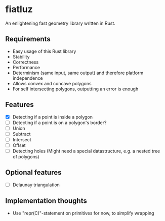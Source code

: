 # fiatluz
An enlightening fast geometry library written in Rust.

## Requirements
- Easy usage of this Rust library
- Stability
- Correctness
- Performance
- Determinism (same input, same output) and therefore platform independence
- Allows convex and concave polygons
- For self intersecting polygons, outputting an error is enough

## Features
- [x] Detecting if a point is inside a polygon
- [ ] Detecting if a point is on a polygon's border?
- [ ] Union
- [ ] Subtract
- [ ] Intersect
- [ ] Offset
- [ ] Detecting holes (Might need a special datastructure, e.g. a nested tree of polygons)

## Optional features
- [ ] Delaunay triangulation

## Implementation thoughts
- Use "repr(C)"-statement on primitives for now, to simplify wrapping


